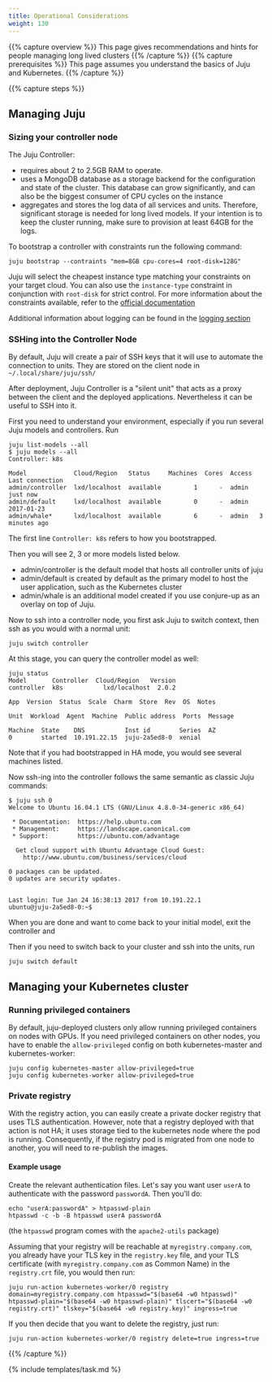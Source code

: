 ```yaml
---
title: Operational Considerations
weight: 130
---
```


{{% capture overview %}}
This page gives recommendations and hints for people managing long lived clusters 
{{% /capture %}}
{{% capture prerequisites %}}
This page assumes you understand the basics of Juju and Kubernetes.
{{% /capture %}}

{{% capture steps %}}

## Managing Juju 

### Sizing your controller node

The Juju Controller: 

* requires about 2 to 2.5GB RAM to operate. 
* uses a MongoDB database as a storage backend for the configuration and state of the cluster. This database can grow significantly, and can also be the biggest consumer of CPU cycles on the instance
* aggregates and stores the log data of all services and units. Therefore, significant storage is needed for long lived models. If your intention is to keep the cluster running, make sure to provision at least 64GB for the logs. 

To bootstrap a controller with constraints run the following command: 

```
juju bootstrap --contraints "mem=8GB cpu-cores=4 root-disk=128G"
```

Juju will select the cheapest instance type matching your constraints on your target cloud. You can also use the ```instance-type``` constraint in conjunction with ```root-disk``` for strict control. For more information about the constraints available, refer to the [official documentation](https://jujucharms.com/docs/stable/reference-constraints)

Additional information about logging can be found in the [logging section](/docs/getting-started-guides/ubuntu/logging)

### SSHing into the Controller Node

By default, Juju will create a pair of SSH keys that it will use to automate the connection to units. They are stored on the client node in ```~/.local/share/juju/ssh/```

After deployment, Juju Controller is a "silent unit" that acts as a proxy between the client and the deployed applications. Nevertheless it can be useful to SSH into it. 

First you need to understand your environment, especially if you run several Juju models and controllers. Run

```
juju list-models --all
$ juju models --all
Controller: k8s

Model             Cloud/Region   Status     Machines  Cores  Access  Last connection
admin/controller  lxd/localhost  available         1      -  admin   just now
admin/default     lxd/localhost  available         0      -  admin   2017-01-23
admin/whale*      lxd/localhost  available         6      -  admin   3 minutes ago
```

The first line ```Controller: k8s``` refers to how you bootstrapped. 

Then you will see 2, 3 or more models listed below. 

* admin/controller is the default model that hosts all controller units of juju
* admin/default is created by default as the primary model to host the user application, such as the Kubernetes cluster
* admin/whale is an additional model created if you use conjure-up as an overlay on top of Juju. 

Now to ssh into a controller node, you first ask Juju to switch context, then ssh as you would with a normal unit: 

```
juju switch controller
```

At this stage, you can query the controller model as well: 

```
juju status
Model       Controller  Cloud/Region   Version
controller  k8s           lxd/localhost  2.0.2

App  Version  Status  Scale  Charm  Store  Rev  OS  Notes

Unit  Workload  Agent  Machine  Public address  Ports  Message

Machine  State    DNS           Inst id        Series  AZ
0        started  10.191.22.15  juju-2a5ed8-0  xenial  
```

Note that if you had bootstrapped in HA mode, you would see several machines listed. 

Now ssh-ing into the controller follows the same semantic as classic Juju commands: 

```
$ juju ssh 0
Welcome to Ubuntu 16.04.1 LTS (GNU/Linux 4.8.0-34-generic x86_64)

 * Documentation:  https://help.ubuntu.com
 * Management:     https://landscape.canonical.com
 * Support:        https://ubuntu.com/advantage

  Get cloud support with Ubuntu Advantage Cloud Guest:
    http://www.ubuntu.com/business/services/cloud

0 packages can be updated.
0 updates are security updates.


Last login: Tue Jan 24 16:38:13 2017 from 10.191.22.1
ubuntu@juju-2a5ed8-0:~$ 
```

When you are done and want to come back to your initial model, exit the controller and


Then if you need to switch back to your cluster and ssh into the units, run

```
juju switch default
```

## Managing your Kubernetes cluster

### Running privileged containers

By default, juju-deployed clusters only allow running privileged containers on nodes with GPUs.
If you need privileged containers on other nodes, you have to enable the ```allow-privileged``` config on both
kubernetes-master and kubernetes-worker:

```
juju config kubernetes-master allow-privileged=true
juju config kubernetes-worker allow-privileged=true
```

### Private registry

With the registry action, you can easily create a private docker registry that
uses TLS authentication. However, note that a registry deployed with that action
is not HA; it uses storage tied to the kubernetes node where the pod is running.
Consequently, if the registry pod is migrated from one node to another, you will
need to re-publish the images.

#### Example usage

Create the relevant authentication files. Let's say you want user ```userA```
to authenticate with the password ```passwordA```. Then you'll do:

```
echo "userA:passwordA" > htpasswd-plain
htpasswd -c -b -B htpasswd userA passwordA
```

(the `htpasswd` program comes with the ```apache2-utils``` package)

Assuming that your registry will be reachable at ```myregistry.company.com```,
you already have your TLS key in the ```registry.key``` file, and your TLS
certificate (with ```myregistry.company.com``` as Common Name) in the
```registry.crt``` file, you would then run:

```
juju run-action kubernetes-worker/0 registry domain=myregistry.company.com htpasswd="$(base64 -w0 htpasswd)" htpasswd-plain="$(base64 -w0 htpasswd-plain)" tlscert="$(base64 -w0 registry.crt)" tlskey="$(base64 -w0 registry.key)" ingress=true
```

If you then decide that you want to delete the registry, just run:

```
juju run-action kubernetes-worker/0 registry delete=true ingress=true
```


{{% /capture %}}

{% include templates/task.md %}
